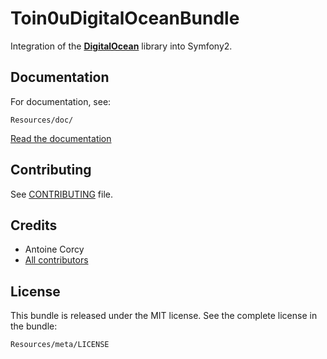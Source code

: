 Toin0uDigitalOceanBundle
========================

Integration of the [**DigitalOcean**](https://github.com/toin0u/DigitalOcean) library into Symfony2.


Documentation
-------------

For documentation, see:

    Resources/doc/

[Read the documentation](https://github.com/toin0u/Toin0uDigitalOceanBundle/blob/master/Resources/doc/index.md)


Contributing
------------

See [CONTRIBUTING](https://github.com/toin0u/Toin0uDigitalOceanBundle/blob/master/CONTRIBUTING.md) file.


Credits
-------

* Antoine Corcy
* [All contributors](https://github.com/toin0u/Toin0uDigitalOceanBundle/contributors)


License
-------

This bundle is released under the MIT license. See the complete license in the
bundle:

    Resources/meta/LICENSE